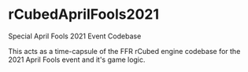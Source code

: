 # rCubedAprilFools2021
Special April Fools 2021 Event Codebase

This acts as a time-capsule of the FFR rCubed engine codebase for the 2021 April Fools event and it's game logic. 